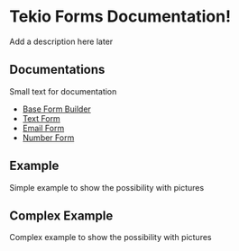 # Tekio Forms Documentation!

Add a description here later

## Documentations

Small text for documentation 

 - [Base Form Builder](a)
 - [Text Form](a)
 - [Email Form](a)
 - [Number Form](a)

## Example

Simple example to show the possibility with pictures

## Complex Example

Complex example to show the possibility with pictures